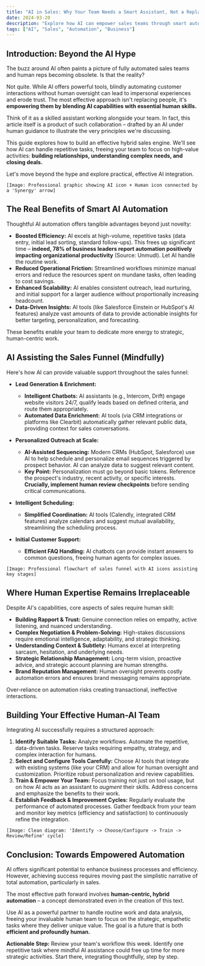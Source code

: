 ```yaml
---
title: "AI in Sales: Why Your Team Needs a Smart Assistant, Not a Replacement"
date: 2024-03-20
description: "Explore how AI can empower sales teams through smart automation while maintaining the human touch in customer relationships."
tags: ["AI", "Sales", "Automation", "Business"]
---
```


## Introduction: Beyond the AI Hype

The buzz around AI often paints a picture of fully automated sales teams and human reps becoming obsolete. Is that the reality?

Not quite. While AI offers powerful tools, blindly automating customer interactions without human oversight can lead to impersonal experiences and erode trust. The most effective approach isn't replacing people, it's **empowering them by blending AI capabilities with essential human skills.**

Think of it as a skilled assistant working alongside your team. In fact, this article itself is a product of such collaboration – drafted by an AI under human guidance to illustrate the very principles we're discussing.

This guide explores how to build an effective hybrid sales engine. We'll see how AI can handle repetitive tasks, freeing your team to focus on high-value activities: **building relationships, understanding complex needs, and closing deals.**

Let's move beyond the hype and explore practical, effective AI integration.

`[Image: Professional graphic showing AI icon + Human icon connected by a 'Synergy' arrow]`

## The Real Benefits of Smart AI Automation

Thoughtful AI automation offers tangible advantages beyond just novelty:

*   **Boosted Efficiency:** AI excels at high-volume, repetitive tasks (data entry, initial lead sorting, standard follow-ups). This frees up significant time – **indeed, 78% of business leaders report automation positively impacting organizational productivity** (Source: Unmudl). Let AI handle the routine work.
*   **Reduced Operational Friction:** Streamlined workflows minimize manual errors and reduce the resources spent on mundane tasks, often leading to cost savings.
*   **Enhanced Scalability:** AI enables consistent outreach, lead nurturing, and initial support for a larger audience without proportionally increasing headcount.
*   **Data-Driven Insights:** AI tools (like Salesforce Einstein or HubSpot's AI features) analyze vast amounts of data to provide actionable insights for better targeting, personalization, and forecasting.

These benefits enable your team to dedicate more energy to strategic, human-centric work.

## AI Assisting the Sales Funnel (Mindfully)

Here's how AI can provide valuable support throughout the sales funnel:

*   **Lead Generation & Enrichment:**
    *   **Intelligent Chatbots:** AI assistants (e.g., Intercom, Drift) engage website visitors 24/7, qualify leads based on defined criteria, and route them appropriately.
    *   **Automated Data Enrichment:** AI tools (via CRM integrations or platforms like Clearbit) automatically gather relevant public data, providing context for sales conversations.

*   **Personalized Outreach at Scale:**
    *   **AI-Assisted Sequencing:** Modern CRMs (HubSpot, Salesforce) use AI to help schedule and personalize email sequences triggered by prospect behavior. AI can analyze data to suggest relevant content.
    *   **Key Point:** Personalization must go beyond basic tokens. Reference the prospect's industry, recent activity, or specific interests. **Crucially, implement human review checkpoints** before sending critical communications.

*   **Intelligent Scheduling:**
    *   **Simplified Coordination:** AI tools (Calendly, integrated CRM features) analyze calendars and suggest mutual availability, streamlining the scheduling process.

*   **Initial Customer Support:**
    *   **Efficient FAQ Handling:** AI chatbots can provide instant answers to common questions, freeing human agents for complex issues.

`[Image: Professional flowchart of sales funnel with AI icons assisting key stages]`

## Where Human Expertise Remains Irreplaceable

Despite AI's capabilities, core aspects of sales require human skill:

*   **Building Rapport & Trust:** Genuine connection relies on empathy, active listening, and nuanced understanding.
*   **Complex Negotiation & Problem-Solving:** High-stakes discussions require emotional intelligence, adaptability, and strategic thinking.
*   **Understanding Context & Subtlety:** Humans excel at interpreting sarcasm, hesitation, and underlying needs.
*   **Strategic Relationship Management:** Long-term vision, proactive advice, and strategic account planning are human strengths.
*   **Brand Reputation Management:** Human oversight prevents costly automation errors and ensures brand messaging remains appropriate.

Over-reliance on automation risks creating transactional, ineffective interactions.

## Building Your Effective Human-AI Team

Integrating AI successfully requires a structured approach:

1.  **Identify Suitable Tasks:** Analyze workflows. Automate the repetitive, data-driven tasks. Reserve tasks requiring empathy, strategy, and complex interaction for humans.
2.  **Select and Configure Tools Carefully:** Choose AI tools that integrate with existing systems (like your CRM) and allow for human oversight and customization. Prioritize robust personalization and review capabilities.
3.  **Train & Empower Your Team:** Focus training not just on tool usage, but on how AI acts as an assistant to *augment* their skills. Address concerns and emphasize the benefits to their work.
4.  **Establish Feedback & Improvement Cycles:** Regularly evaluate the performance of automated processes. Gather feedback from your team and monitor key metrics (efficiency and satisfaction) to continuously refine the integration.

`[Image: Clean diagram: 'Identify -> Choose/Configure -> Train -> Review/Refine' cycle]`

## Conclusion: Towards Empowered Automation

AI offers significant potential to enhance business processes and efficiency. However, achieving success requires moving past the simplistic narrative of total automation, particularly in sales.

The most effective path forward involves **human-centric, hybrid automation** – a concept demonstrated even in the creation of this text.

Use AI as a powerful partner to handle routine work and data analysis, freeing your invaluable human team to focus on the strategic, empathetic tasks where they deliver unique value. The goal is a future that is both **efficient and profoundly human.**

**Actionable Step:** Review your team's workflow this week. Identify one repetitive task where mindful AI assistance could free up time for more strategic activities. Start there, integrating thoughtfully, step by step. 